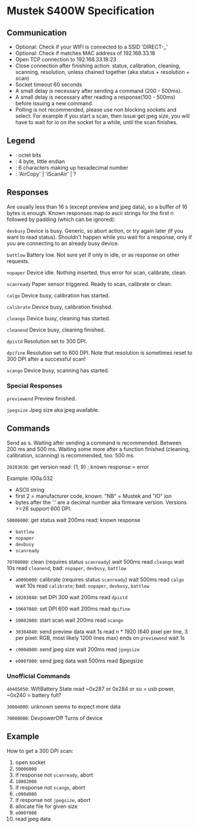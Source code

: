 # Mustek S400W Specification

## Communication

- Optional: Check if your WIFI is connected to a SSID 'DIRECT-<mac>_<model>'
- Optional: Check if <mac> matches MAC address of 192.168.33.18
- Open TCP connection to 192.168.33.18:23
- Close connection after finishing action: status, calibration, cleaning, scanning, resolution, unless chained together (aka status + resolution + scan)
- Socket timeout 60 seconds
- A small delay is necessary after sending a command (200 - 500ms).
- A small delay is necessary after reading a response(100 - 500ms) before issuing a new command.
- Polling is not recommended, please use non blocking sockets and select.
	For example if you start a scan, then issue get jpeg size, you will have to wait for
	io on the socket for a while, until the scan finishes.


## Legend
- <byte>: octet bits
- <number>: 4 byte, little endian
- <mac>: 6 characters making up hexadecimal number
- <model>: 'AirCopy' | 'iScanAir' | ?


## Responses

Are usually less than 16 <byte>s (except preview and jpeg data), so a buffer of 16 bytes is enough.
Known responses map to ascii strings for the first n <byte> followed by padding (which can be ignored):

```devbusy```
  Device is busy. Generic, so abort action, or try again later (if you want to read status).
  Shouldn't happen while you wait for a response, only if you are connecting to an already busy device.

```battlow```
  Battery low. Not sure yet if only in idle, or as response on other requests.

```nopaper```
  Device idle. Nothing inserted, thus error for scan, calibrate, clean.

```scanready```
  Paper sensor triggered. Ready to scan, calibrate or clean.

```calgo```
  Device busy, calibration has started.

```calibrate```
  Device busy, calibration finished.

```cleango```
  Device busy, cleaning has started.

```cleanend```
  Device busy, cleaning finished.

```dpistd```
  Resolution set to 300 DPI.

```dpifine```
  Resolution set to 600 DPI.
  Note that resolution is sometimes reset to 300 DPI after a successful scan!

```scango```
  Device busy, scanning has started.

### Special Responses

```previewend```
  Preview finished.

```jpegsize```
  Jpeg size aka jpeg available.


## Commands

Send as <number>s.
Waiting after sending a command is recommended. Between 200 ms and 500 ms.
Waiting some more after a function finished (cleaning, calibration, scanning) is recommended, too. 500 ms.

```20203030```: get version
  read: {1; 9} <byte>; known response = error

  Example: IO0a.032
  - ASCII string
  - first 2 <byte> = manufacturer code, known: "NB" = Mustek and "IO" ion
  - bytes after the '.' are a decimal number aka firmware version. Versions >=26 support 600 DPI.

```50006000```: get status
  wait 200ms
  read: known response
  - ```battlow```
  - ```nopaper```
  - ```devbusy```
  - ```scanready```

```70708080```: clean (requires status ```scanready```)
  wait 500ms
  read ```cleango```
  wait 10s
  read ```cleanend```; bad: ```nopaper```, ```devbusy```, ```battlow```


- ```a000b000```: calibrate (requires status ```scanready```)
  wait 500ms
  read ```calgo```
  wait 10s
  read ```calibrate```; bad: ```nopaper```, ```devbusy```, ```battlow```


- ```10203040```: set DPI 300
  wait 200ms
  read ```dpistd```


- ```50607080```: set DPI 600
  wait 200ms
  read ```dpifine```


- ```10002000```: start scan
  wait 200ms
  read ```scango```


- ```30304040```: send preview data
  wait 1s
  read n * 1920 <byte> (640 pixel per line, 3 <byte> per pixel: RGB, most likely 1200 lines max)
  ends on ```previewend``` <byte>
  wait 1s


- ```c000d000```: send jpeg size
  wait 200ms
  read ```jpegsize``` <number>


- ```e000f000```: send jpeg data
  wait 500ms
  read $jpegsize <byte>

### Unofficial Commands

```40405050```: WifiBattery State
  read ~0x287 or 0x284 or so = usb power, ~0x240 = battery full?

```30004000```: unknown
  seems to expect more data

```70008000```: DevpowerOff
  Turns of device


## Example

How to get a 300 DPI scan:

1. open socket
2. ```50006000```
3. if response not ```scanready```, abort
4. ```10002000```
5. if response not ```scango```, abort
6. ```c000d000```
7. if response not ```jpegsize```, abort
8. allocate file for given size
9. ```e000f000```
10. read jpeg data

